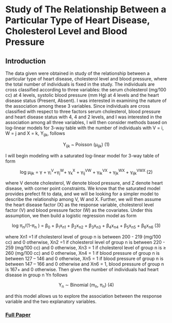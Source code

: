 # Study of The Relationship Between a Particular Type of Heart Disease, Cholesterol Level and Blood Pressure
## Introduction 

The data given were obtained in study of the relationship between a particular type of heart disease, cholesterol level and blood pressure, where the total number of individuals is fixed in the study. The individuals are cross classified according to three variables: the serum cholesterol (mg/100 cc) at 4 levels, systolic blood pressure (mm Hg) at 4 levels and the heart disease status (Present, Absent). l was interested in examining the nature of the association among these 3 variables. 
Since individuals are cross classified with respect to three factors serum cholesterol, blood pressure and heart disease status with 4, 4 and 2 levels, and I was interested in the association among all three variables, I will then consider methods based on log-linear models for 3-way table with the number of individuals with V = i, W = j and X = k, Y<sub>ijk</sub>, follows 
<p align="center"> Y<sub>ijk</sub> ~ Poisson (μ<sub>ijk</sub>) (1) </p>

I will begin modeling with a saturated log-linear model for 3-way table of form
<p align="center">log μ<sub>ijk</sub> = γ + γ<sub>i</sub><sup>V</sup>+γ<sub>j</sub><sup>W</sup>+ γ<sub>k</sub><sup>X</sup> + γ<sub>ij</sub><sup>VW</sup>  + γ<sub>ik</sub><sup>VX</sup> + γ<sub>jk</sub><sup>WX</sup> + γ<sub>ijk</sub><sup>VWX</sup> (2) </p>
where V denote cholesterol, W denote blood pressure, and Z denote heart disease, with corner point constraints. We know that the saturated model provides prefect fit to data, and we will be looking for a simpler model to describe the relationship among V, W and X. 
	Further, we will then assume the heart disease factor (X) as the response variable, cholesterol level factor (V) and blood pressure factor (W) as the covariates. Under this assumption, we then build a logistic regression model as form 
<p align="center"> log π<sub>n</sub>/(1-π<sub>n</sub> ) = β<sub>0</sub> + β<sub>1</sub>x<sub>n1</sub> + β<sub>2</sub>x<sub>n2</sub> + β<sub>3</sub>x<sub>n3</sub> + β<sub>4</sub>x<sub>n4</sub> + β<sub>5</sub>x<sub>n5</sub> + β<sub>6</sub>x<sub>n6</sub> (3) </p>
where Xn1 =1 if cholesterol level of group n is between 200 - 219 (mg/100 cc) and 0 otherwise, Xn2 =1 if cholesterol level of group n is between 220 - 259 (mg/100 cc) and 0 otherwise, Xn3 = 1 if cholesterol level of group n is ≥ 260 (mg/100 cc) and 0 otherwise, Xn4 = 1 if blood pressure of group n is between 127 – 146 and 0 otherwise, Xn5 = 1 if blood pressure of group n is between 147 – 166 and 0 otherwise and Xn6 =   1, blood pressure of group n is 167+ and 0 otherwise. Then given the number of individuals had heart disease in group n Yn follows
<p align="center">Y<sub>n</sub> ∼ Binomial (m<sub>n</sub>, π<sub>n</sub>) (4)</p>
and this model allows us to explore the association between the response variable and the two explanatory variables.

### [Full Paper](https://drive.google.com/file/d/1Lupe23UdjEQNRFt-fxJW5-hDrTVZUDBK/view?usp=sharing)
